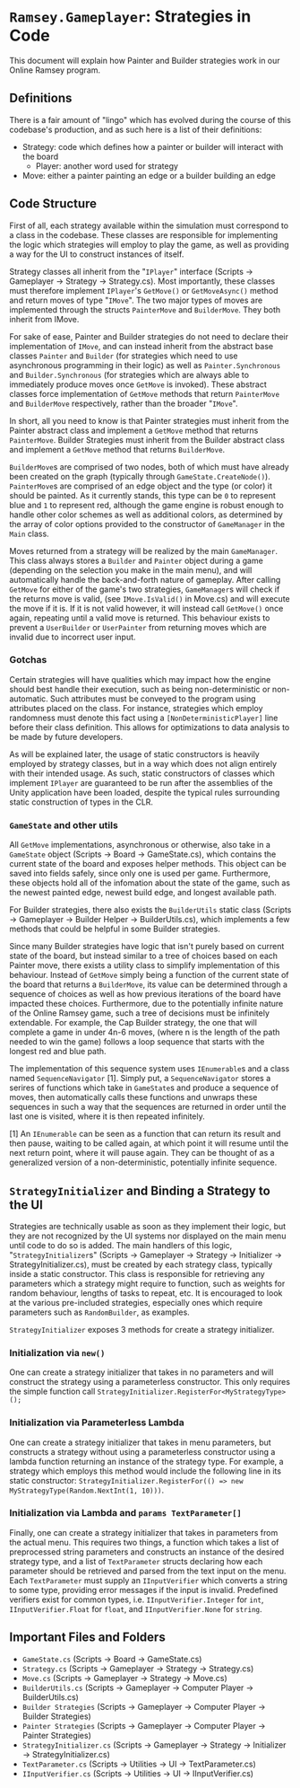 # `Ramsey.Gameplayer`: Strategies in Code

This document will explain how Painter and Builder strategies work in our Online Ramsey program.

## Definitions
There is a fair amount of "lingo" which has evolved during the course of this codebase's production, and as such here is a list of their definitions:
- Strategy: code which defines how a painter or builder will interact with the board
  - Player: another word used for strategy
- Move: either a painter painting an edge or a builder building an edge

## Code Structure
First of all, each strategy available within the simulation must correspond to a class in the codebase. These classes are responsible for implementing the logic which strategies will employ to play the game, as well as providing a way for the UI to construct instances of itself.

Strategy classes all inherit from the "`IPlayer`" interface (Scripts -> Gameplayer -> Strategy -> Strategy.cs). Most importantly, these classes must therefore implement `IPlayer`'s `GetMove()` or `GetMoveAsync()` method and return moves of type "`IMove`". The two major types of moves are implemented through the structs `PainterMove` and `BuilderMove`.  They both inherit from IMove.  

For sake of ease, Painter and Builder strategies do not need to declare their implementation of `IMove`, and can instead inherit from the abstract base classes `Painter` and `Builder` (for strategies which need to use asynchronous programming in their logic) as well as `Painter.Synchronous` and `Builder.Synchronous` (for strategies which are always able to immediately produce moves once `GetMove` is invoked). These abstract classes force implementation of `GetMove` methods that return `PainterMove` and `BuilderMove` respectively, rather than the broader "`IMove`".  

In short, all you need to know is that Painter strategies must inherit from the Painter abstract class and implement a `GetMove` method that returns `PainterMove`. Builder Strategies must inherit from the Builder abstract class and implement a `GetMove` method that returns `BuilderMove`.

`BuilderMove`s are comprised of two nodes, both of which must have already been created on the graph (typically through `GameState.CreateNode()`). `PainterMove`s are comprised of an edge object and the type (or color) it should be painted. As it currently stands, this type can be `0` to represent blue and `1` to represent red, although the game engine is robust enough to handle other color schemes as well as additional colors, as determined by the array of color options provided to the constructor of `GameManager` in the `Main` class.

Moves returned from a strategy will be realized by the main `GameManager`. This class always stores a `Builder` and `Painter` object during a game (depending on the selection you make in the main menu), and will automatically handle the back-and-forth nature of gameplay. After calling `GetMove` for either of the game's two strategies, `GameManager`s will check if the returns move is valid, (see `IMove.IsValid()` in Move.cs) and will execute the move if it is. If it is not valid however, it will instead call `GetMove()` once again, repeating until a valid move is returned. This behaviour exists to prevent a `UserBuilder` or `UserPainter` from returning moves which are invalid due to incorrect user input.

### Gotchas
Certain strategies will have qualities which may impact how the engine should best handle their execution, such as being non-deterministic or non-automatic. Such attributes must be conveyed to the program using attributes placed on the class. For instance, strategies which employ randomness must denote this fact using a `[NonDeterministicPlayer]` line before their class definition. This allows for optimizations to data analysis to be made by future developers.

As will be explained later, the usage of static constructors is heavily employed by strategy classes, but in a way which does not align entirely with their intended usage. As such, static constructors of classes which implement `IPlayer` are guaranteed to be run after the assemblies of the Unity application have been loaded, despite the typical rules surrounding static construction of types in the CLR.

### `GameState` and other utils
All `GetMove` implementations, asynchronous or otherwise, also take in a `GameState` object (Scripts -> Board -> GameState.cs), which contains the current state of the board and exposes helper methods. This object can be saved into fields safely, since only one is used per game. Furthermore, these objects hold all of the infomation about the state of the game, such as the newest painted edge, newest build edge, and longest available path.

For Builder strategies, there also exists the `BuilderUtils` static class (Scripts -> Gameplayer -> Builder Helper -> BuilderUtils.cs), which implements a few methods that could be helpful in some Builder strategies.

Since many Builder strategies have logic that isn't purely based on current state of the board, but instead similar to a tree of choices based on each Painter move, there exists a utility class to simplify implementation of this behaviour. Instead of `GetMove` simply being a function of the current state of the board that returns a `BuilderMove`, its value can be determined through a sequence of choices as well as how previous iterations of the board have impacted these choices. Furthermore, due to the potentially infinite nature of the Online Ramsey game, such a tree of decisions must be infinitely extendable. For example, the Cap Builder strategy, the one that will complete a game in under 4n-6 moves, (where n is the length of the path needed to win the game) follows a loop sequence that starts with the longest red and blue path.

The implementation of this sequence system uses `IEnumerable`s and a class named `SequenceNavigator` [1]. Simply put, a `SequenceNavigator` stores a serires of functions which take in `GameState`s and produce a sequence of moves, then automatically calls these functions and unwraps these sequences in such a way that the sequences are returned in order until the last one is visited, where it is then repeated infinitely. 

[1] An `IEnumerable` can be seen as a function that can return its result and then pause, waiting to be called again, at which point it will resume until the next return point, where it will pause again. They can be thought of as a generalized version of a non-deterministic, potentially infinite sequence.

## `StrategyInitializer` and Binding a Strategy to the UI
Strategies are technically usable as soon as they implement their logic, but they are not recognized by the UI systems nor displayed on the main menu until code to do so is added. The main handlers of this logic, "`StrategyInitializer`s" (Scripts -> Gameplayer -> Strategy -> Initializer -> StrategyInitializer.cs), must be created by each strategy class, typically inside a static constructor. This class is responsible for retrieving any parameters which a strategy might require to function, such as weights for random behaviour, lengths of tasks to repeat, etc. It is encouraged to look at the various pre-included strategies, especially ones which require parameters such as `RandomBuilder`, as examples. 

`StrategyInitializer` exposes 3 methods for create a strategy initializer.

### Initialization via `new()`
One can create a strategy initializer that takes in no parameters and will construct the strategy using a parameterless constructor. This only requires the simple function call `StrategyInitializer.RegisterFor<MyStrategyType>();`

### Initialization via Parameterless Lambda
One can create a strategy initializer that takes in menu parameters, but constructs a strategy without using a parameterless constructor using a lambda function returning an instance of the strategy type. For example, a strategy which employs this method would include the following line in its static constructor: `StrategyInitializer.RegisterFor(() => new MyStrategyType(Random.NextInt(1, 10)))`. 

### Initialization via Lambda and `params TextParameter[]`
Finally, one can create a strategy initializer that takes in parameters from the actual menu. This requires two things, a function which takes a list of preprocessed string parameters and constructs an instance of the desired strategy type, and a list of `TextParameter` structs declaring how each parameter should be retrieved and parsed from the text input on the menu. Each `TextParameter` must supply an `IInputVerifier` which converts a string to some type, providing error messages if the input is invalid. Predefined verifiers exist for common types, i.e. `IInputVerifier.Integer` for `int`, `IInputVerifier.Float` for `float`, and `IInputVerifier.None` for `string`.

## Important Files and Folders
- `GameState.cs` (Scripts -> Board -> GameState.cs)
- `Strategy.cs` (Scripts -> Gameplayer -> Strategy -> Strategy.cs)
- `Move.cs` (Scripts -> Gameplayer -> Strategy -> Move.cs)
- `BuilderUtils.cs` (Scripts -> Gameplayer -> Computer Player -> BuilderUtils.cs)
- `Builder Strategies` (Scripts -> Gameplayer -> Computer Player -> Builder Strategies)
- `Painter Strategies` (Scripts -> Gameplayer -> Computer Player -> Painter Strategies)
- `StrategyInitializer.cs` (Scripts -> Gameplayer -> Strategy -> Initializer -> StrategyInitializer.cs)
- `TextParameter.cs` (Scripts -> Utilities -> UI -> TextParameter.cs)
- `IInputVerifier.cs` (Scripts -> Utilities -> UI -> IInputVerifier.cs)